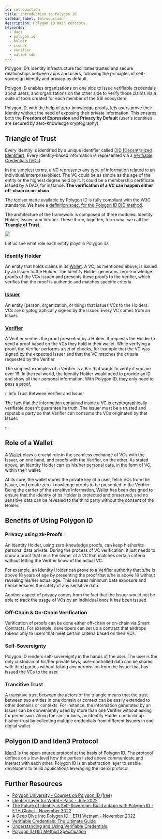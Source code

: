 ```yaml
---
id: introduction
title: Introduction to Polygon ID
sidebar_label: Introduction
description: Polygon ID main concepts.
keywords: 
  - docs
  - polygon id
  - holder
  - issuer
  - verifier
  - wallet sdk
---
```


Polygon ID’s identity infrastructure facilitates trusted and secure relationships between apps and users, following the principles of self-sovereign identity and privacy by default.

Polygon ID enables organizations on one side to issue verifiable credentials about users, and organizations on the other side to verify those claims via a suite of tools created for each member of the SSI ecosystem.

Polygon ID, with the help of zero-knowledge proofs, lets users prove their identity without the need of exposing their private information. This ensures both the **Freedom of Expression** and **Privacy by Default** (user's identities are secured by zero-knowledge cryptography).

## Triangle of Trust

Every identity is identified by a unique identifier called [DID (Decentralized Identifier)](https://www.w3.org/TR/did-core/). Every identity-based information is represented via a [Verifiable Credentials (VCs)](https://www.w3.org/TR/vc-data-model/).

In the simplest terms, a VC represents any type of information related to an individual/enterprise/object. The VC could be as simple as the age of the entity or the highest degree held by it. It could be a membership certificate issued by a DAO, for instance. **The verification of a VC can happen either off-chain or on-chain**.

The toolset made available by Polygon ID is fully compliant with the W3C standards. We have a [definition spec. for the Polygon ID DID method](https://github.com/0xPolygonID/did-polygonid).

The architecture of the framework is composed of three modules: Identity Holder, Issuer, and Verifier. These three, together, form what we call the **Triangle of Trust**.

![](/img/triangle-of-trust-simple.png)

Let us see what role each entity plays in Polygon ID. 

### Identity Holder

An entity that holds claims in its [Wallet](/guides/wallet/wallet-overview.md). A VC, as mentioned above, is issued by an Issuer to the Holder. The Identity Holder generates zero-knowledge proofs of the VCs issued and presents these proofs to the Verifier, which verifies that the proof is authentic and matches specific criteria. 

### [Issuer](/guides/issuer/issuer-overview.md)

An entity (person, organization, or thing) that issues VCs to the Holders. VCs are cryptographically signed by the Issuer. Every VC comes from an Issuer. 

### [Verifier](/guides/verifier/verifier-overview.md)

A Verifier verifies the proof presented by a Holder. It requests the Holder to send a proof based on the VCs they hold in their wallet. While verifying a proof, the Verifier performs a set of checks, for example that the VC was signed by the expected Issuer and that the VC matches the criteria requested by the Verifier.

The simplest examples of a Verifier is a Bar that wants to verify if you are over 18. In the real world, the Identity Holder would need to provide an ID and show all their personal information. With Polygon ID, they only need to pass a proof.

:::info Trust Between Verifier and Issuer

The fact that the information contained inside a VC is cryptographically verifiable doesn't guarantee its truth. The Issuer must be a trusted and reputable party so that Verifier can consume the VCs originated by that Issuer.

:::

## Role of a Wallet

A [Wallet](/guides/wallet/wallet-overview.md) plays a crucial role in the seamless exchange of VCs with the Issuer, on one hand, and proofs with the Verifier, on the other. As stated above, an Identity Holder carries his/her personal data, in the form of VC, within their wallet.

At its core, the wallet stores the private key of a user, fetch VCs from the Issuer, and create zero-knowledge proofs to be presented to the Verifier. Being the carrier of the sensitive information, Wallet has been designed to ensure that the identity of its Holder is protected and preserved, and no sensitive data can be revealed to the third party without the consent of the Holder.  

## Benefits of Using Polygon ID

### Privacy using zk-Proofs

An Identity Holder, using zero-knowledge proofs, can keep his/her/its personal data private. During the process of VC verification, it just needs to show a proof that he is the owner of a VC that matches certain criteria without letting the Verifier know of the actual VC.

For example, an Identity Holder can prove to a Verifier authority that s/he is above 18 years of age by presenting the proof that s/he is above 18 without revealing his/her actual age. This ensures minimum data exposure and hence ensures the safety of any sensitive data.

Another aspect of privacy comes from the fact that the Issuer would not be able to track the usage of VCs by an individual once it has been issued. 

### Off-Chain & On-Chain Verification

Verification of proofs can be done either off-chain or on-chain via Smart Contracts. For example, developers can set up a contract that airdrops tokens only to users that meet certain criteria based on their VCs.

### Self-Sovereignty

Polygon ID renders self-sovereignty in the hands of the user. The user is the only custodian of his/her private keys; user-controlled data can be shared with third parties without taking any permission from the Issuer that has issued the VCs to the user.

### Transitive Trust

A transitive trust between the actors of the triangle means that the trust between two entities in one domain or context can be easily extended to other domains or contexts. For instance, the information generated by an Issuer can be conveniently used by more than one Verifier without asking for permission. Along the similar lines, an Identity Holder can build up his/her trust by collecting multiple credentials from different Issuers in one digital wallet. 

## Polygon ID and Iden3 Protocol

<a href="https://iden3.io/" target="_blank">Iden3</a> is the open-source protocol at the basis of Polygon ID. The protocol defines on a low-level how the parties listed above communicate and interact with each other. Polygon ID is an abstraction layer to enable developers to build applications leveraging the Iden3 protocol.

## Further Resources

- [Polygon University - Courses on Polygon ID (free)](https://university.polygon.technology/polygonid/)
- [Identity Layer for Web3 - Paris - July 2022](https://youtu.be/bmRvQNmxFkM)
- [The Future of Identity is Self-Sovereign: Build a dapp with Polygon ID - ETH Global - November 2022](https://youtu.be/utpazrLrSbY)
- [A Deep Dive into Polygon ID - ETH Vietnam - November 2022](https://youtu.be/fQ9DiGUnvwA)
- [Verifiable Credentials: The Ultimate Guide](https://www.dock.io/post/verifiable-credentials)
- [Understanding and Using Verifiable Credentials](https://www.youtube.com/watch?v=BxLSSH_EHjo)
- [Polygon ID DID Method Specification](https://github.com/0xPolygonID/did-polygonid)
